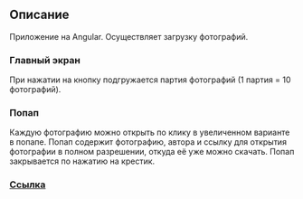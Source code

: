 ## Описание

Приложение на Angular. Осуществляет загрузку фотографий.

### Главный экран

При нажатии на кнопку подгружается партия фотографий (1 партия = 10 фотографий).

### Попап

Каждую фотографию можно открыть по клику в увеличенном варианте в попапе. Попап
содержит фотографию, автора и ссылку для открытия фотографии в полном
разрешении, откуда её уже можно скачать. Попап закрывается по нажатию на
крестик.

### [Ссылка](https://evgenii2.github.io/popup-angular/)
